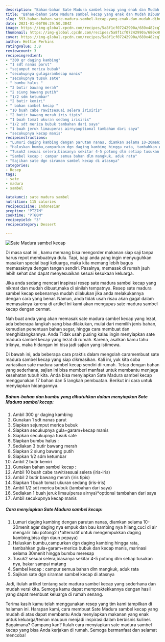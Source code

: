 ```yaml
---
description: "Bahan-bahan Sate Madura sambel kecap yang enak dan Mudah Dibuat"
title: "Bahan-bahan Sate Madura sambel kecap yang enak dan Mudah Dibuat"
slug: 593-bahan-bahan-sate-madura-sambel-kecap-yang-enak-dan-mudah-dibuat
date: 2021-01-06T06:29:50.304Z
image: https://img-global.cpcdn.com/recipes/5a8f1cf07242990a/680x482cq70/sate-madura-sambel-kecap-foto-resep-utama.jpg
thumbnail: https://img-global.cpcdn.com/recipes/5a8f1cf07242990a/680x482cq70/sate-madura-sambel-kecap-foto-resep-utama.jpg
cover: https://img-global.cpcdn.com/recipes/5a8f1cf07242990a/680x482cq70/sate-madura-sambel-kecap-foto-resep-utama.jpg
author: Hettie Perkins
ratingvalue: 3.8
reviewcount: 3
recipeingredient:
- "300 gr daging kambing"
- "1 sdt nanas parut"
- "sejumput merica bubuk"
- "secukupnya gulagaramkecap manis"
- "secukupnya tusuk sate"
- " bumbu halus "
- "3 butir bawang merah"
- "2 siung bawang putih"
- "1/2 sdm ketumbar"
- "2 butir kemiri"
- " bahan sambel kecap "
- "10 buah cabe rawitsesuai selera irisiris"
- "2 butir bawang merah iris tipis"
- "1 buah tomat ukuran sedang irisiris"
- "1/2 sdt merica bubuk tambahan dari saya"
- "1 buah jeruk limauperas airnyaoptional tambahan dari saya"
- "secukupnya kecap manis"
recipeinstructions:
- "Lumuri daging kambing dengan parutan nanas, diamkan selama 10-20menit agar daging nya empuk dan bau kambing nya hilang,cuci di air mengalir lalu potong2 (*alternatif untuk mengempukkan daging kambing,bisa dgn daun pepaya)"
- "Haluskan bumbu,campurkan dgn daging kambing hingga rata, tambahkan gula+garam+merica bubuk dan kecap manis, marinasi selama 30menit hingga bumbu meresap"
- "Tusuk2 sesuai selera,biasanya sekitar 4-5 potong dlm setiap tusukan nya, bakar sampai matang"
- "Sambel kecap : campur semua bahan dlm mangkuk, aduk rata"
- "Sajikan sate dgn siraman sambel kecap di atasnya"
categories:
- Resep
tags:
- sate
- madura
- sambel

katakunci: sate madura sambel 
nutrition: 115 calories
recipecuisine: Indonesian
preptime: "PT27M"
cooktime: "PT60M"
recipeyield: "3"
recipecategory: Dessert

---
```



![Sate Madura sambel kecap](https://img-global.cpcdn.com/recipes/5a8f1cf07242990a/680x482cq70/sate-madura-sambel-kecap-foto-resep-utama.jpg)

Di masa  saat ini , kamu memang bisa mengorder makanan siap saji tanpa harus repot membuatnya dulu. Tapi, bagi anda yang ingin menyuguhkan masakan special bagi keluarga, maka kita memang lebih bagus memasaknya dengan tangan sendiri. Pasalnya, memasak di rumah jauh lebih sehat dan dapat menyesuaikan sesuai kesukaan keluarga.

Jika anda sedang mencari inspirasi resep sate madura sambel kecap yang nikmat dan mudah dibuat,maka di sinilah tempatnya. Resep sate madura sambel kecap  sebenarnya mudah dilakukan jika anda melakukannya dengan cara yang benar. Namun, anda tidak usah risau akan gagal dalam memasaknya 
karena di artikel ini kami akan mengupas sate madura sambel kecap dengan cermat.  



Nah buat anda yang akan memasak sate madura sambel kecap yang lezat, ada beberapa langkah yang bisa dilakukan, mulai dari memilih jenis bahan, kemudian penentuan bahan segar, hingga cara membuat dan menghidangkannya. Anda Tidak usah pusing kalau ingin menyiapkan sate madura sambel kecap yang lezat di rumah. Karena, asalkan kamu  tahu triknya, maka hidangan ini bisa jadi sajian yang istimewa.

Di bawah ini, ada beberapa cara praktis  dalam mengolah caramembuat sate madura sambel kecap yang siap dikreasikan. Kali ini, yuk kita coba variasikan sate madura sambel kecap sendiri di rumah. Tetap dengan bahan yang sederhana, sajian ini bisa memberi manfaat untuk membantu menjaga kesehatan tubuh kita. Anda bisa menyiapkan Sate Madura sambel kecap menggunakan 17 bahan dan 5 langkah pembuatan. Berikut ini cara untuk menyiapkan hidangannya.

<!--inarticleads1-->

##### Bahan-bahan dan bumbu yang dibutuhkan dalam menyiapkan Sate Madura sambel kecap:

1. Ambil 300 gr daging kambing
1. Gunakan 1 sdt nanas parut
1. Siapkan sejumput merica bubuk
1. Siapkan secukupnya gula+garam+kecap manis
1. Siapkan secukupnya tusuk sate
1. Siapkan  bumbu halus :
1. Sediakan 3 butir bawang merah
1. Siapkan 2 siung bawang putih
1. Siapkan 1/2 sdm ketumbar
1. Ambil 2 butir kemiri
1. Gunakan  bahan sambel kecap :
1. Ambil 10 buah cabe rawit/sesuai selera (iris-iris)
1. Ambil 2 butir bawang merah (iris tipis)
1. Siapkan 1 buah tomat ukuran sedang (iris-iris)
1. Ambil 1/2 sdt merica bubuk (tambahan dari saya)
1. Sediakan 1 buah jeruk limau(peras airnya)*optional tambahan dari saya
1. Ambil secukupnya kecap manis




<!--inarticleads2-->

##### Cara menyiapkan Sate Madura sambel kecap:

1. Lumuri daging kambing dengan parutan nanas, diamkan selama 10-20menit agar daging nya empuk dan bau kambing nya hilang,cuci di air mengalir lalu potong2 (*alternatif untuk mengempukkan daging kambing,bisa dgn daun pepaya)
1. Haluskan bumbu,campurkan dgn daging kambing hingga rata, tambahkan gula+garam+merica bubuk dan kecap manis, marinasi selama 30menit hingga bumbu meresap
1. Tusuk2 sesuai selera,biasanya sekitar 4-5 potong dlm setiap tusukan nya, bakar sampai matang
1. Sambel kecap : campur semua bahan dlm mangkuk, aduk rata
1. Sajikan sate dgn siraman sambel kecap di atasnya




Jadi, itulah artikel tentang  sate madura sambel kecap  yang sederhana dan mudah versi kita. Semoga kamu dapat mempraktekkannya dengan hasil yang dapat membuat keluarga di rumah senang. 

Terima kasih kamu telah menggunakan resep yang tim kami tampilkan di halaman ini. Harapan kami, cara membuat  Sate Madura sambel kecap yang mudah di atas dapat membantu Anda menyiapkan makanan yang enak untuk keluarga/teman maupun menjadi inspirasi dalam berbisnis kuliner. Bagaimana? Gampang kan? Itulah cara menyiapkan sate madura sambel kecap yang bisa Anda kerjakan di rumah. Semoga bermanfaat dan selamat mencoba!

